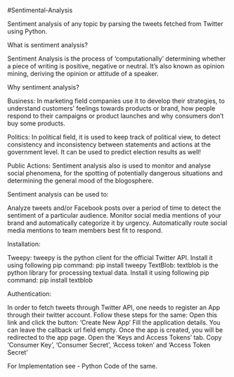 #Sentimental-Analysis

Sentiment analysis of any topic by parsing the tweets fetched from Twitter using Python.

What is sentiment analysis?

Sentiment Analysis is the process of ‘computationally’ determining whether a piece of writing is positive, negative or neutral. It’s also known as opinion mining, deriving the opinion or attitude of a speaker.

Why sentiment analysis?
 
Business: In marketing field companies use it to develop their strategies, to understand customers’ feelings towards products or brand, how people respond to their campaigns or product launches and why consumers don’t buy some
products.

Politics: In political field, it is used to keep track of political view, to detect consistency and inconsistency between statements and actions at the government level. It can be used to predict election results as well!

Public Actions: Sentiment analysis also is used to monitor and analyse social phenomena, for the spotting of potentially dangerous situations and determining the general mood of the blogosphere.

Sentiment analysis can be used to:

Analyze tweets and/or Facebook posts over a period of time to detect the sentiment of a particular audience. Monitor social media mentions of your brand and automatically categorize it by urgency. Automatically route social media mentions to team members best fit to respond.


Installation:

Tweepy: tweepy is the python client for the official Twitter API.
Install it using following pip command: pip install tweepy
TextBlob: textblob is the python library for processing textual data.
Install it using following pip command: pip install textblob

Authentication:

In order to fetch tweets through Twitter API, one needs to register an App through their twitter account. Follow these steps for the same:
Open this link and click the button: ‘Create New App’
Fill the application details. You can leave the callback url field empty.
Once the app is created, you will be redirected to the app page.
Open the ‘Keys and Access Tokens’ tab.
Copy ‘Consumer Key’, ‘Consumer Secret’, ‘Access token’ and ‘Access Token Secret’

For Implementation see - Python Code of the same.
